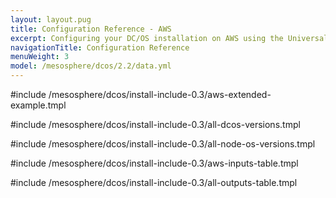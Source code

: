 ```yaml
---
layout: layout.pug
title: Configuration Reference - AWS
excerpt: Configuring your DC/OS installation on AWS using the Universal Installer
navigationTitle: Configuration Reference
menuWeight: 3
model: /mesosphere/dcos/2.2/data.yml
---
```

#include /mesosphere/dcos/install-include-0.3/aws-extended-example.tmpl

#include /mesosphere/dcos/install-include-0.3/all-dcos-versions.tmpl

#include /mesosphere/dcos/install-include-0.3/all-node-os-versions.tmpl

#include /mesosphere/dcos/install-include-0.3/aws-inputs-table.tmpl

#include /mesosphere/dcos/install-include-0.3/all-outputs-table.tmpl
